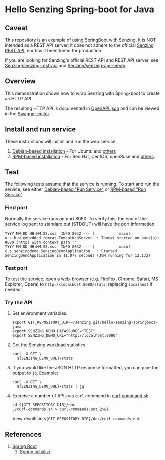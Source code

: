 # Hello Senzing Spring-boot for Java

## Caveat

This repository is an example of using SpringBoot with Senzing.
It is NOT intended as a REST API server;
it does not adhere to the
official [Senzing REST API](https://github.com/Senzing/senzing-rest-api),
nor has it been tuned for production.

If you are looking for Senzing's official REST API and REST API server, see
[Senzing/senzing-rest-api](https://github.com/Senzing/senzing-rest-api) and
[Senzing/senzing-api-server](https://github.com/Senzing/senzing-api-server).

## Overview

This demonstration shows how to wrap Senzing with Spring-boot to create an HTTP API.

The resulting HTTP API is documented in
[OpenAPI.json](doc/OpenAPI.json)
and can be viewed in the
[Swagger editor](http://editor.swagger.io/?url=https://raw.githubusercontent.com/senzing/hello-senzing-springboot-java/master/doc/OpenAPI.json).

## Install and run service

These instructions will install and run the web service.

1. [Debian-based installation](doc/debian-based-installation.md) - For Ubuntu and [others](https://en.wikipedia.org/wiki/List_of_Linux_distributions#Debian-based)
1. [RPM-based installation](doc/rpm-based-installation.md) - For Red Hat, CentOS, openSuse and [others](https://en.wikipedia.org/wiki/List_of_Linux_distributions#RPM-based).

## Test

The following tests assume that the service is running.
To start and run the service, see either
[Debian-based "Run Service"](doc/debian-based-installation.md#run-service) or
[RPM-based "Run Service"](doc/rpm-based-installation.md#run-service).

### Find port

Normally the service runs on port 8080.
To verify this, the end of the service log sent to standard out (STDOUT) will have the port information.

```console
YYYY-MM-DD HH:MM:SS.sss  INFO 8032 --- [           main] o.s.b.w.embedded.tomcat.TomcatWebServer  : Tomcat started on port(s): 8080 (http) with context path ''
YYYY-MM-DD HH:MM:SS.sss  INFO 8032 --- [           main] c.s.senzingdemo.SenzingDemoApplication   : Started SenzingDemoApplication in 11.077 seconds (JVM running for 12.172)
```

### Test port

To test the service, open a web-browser (e.g. FireFox, Chrome, Safari, MS Explorer, Opera) to
`http://localhost:8080/stats`, replacing `localhost` if needed.

### Try the API

1. Set environment variables.

    ```console
    export GIT_REPOSITORY_DIR=~/senzing.git/hello-senzing-springboot-java
    export SENZING_DEMO_DATASOURCE="TEST"
    export SENZING_DEMO_URL="http://localhost:8080"
    ```

1. Get the Senzing workload statistics.

    ```console
    curl -X GET \
      ${SENZING_DEMO_URL}/stats
    ```

1. If you would like the JSON HTTP response formatted, you can pipe the output to `jq`.  Example:

    ```console
    curl -X GET \
      ${SENZING_DEMO_URL}/stats | jq
    ```

1. Exercise a number of APIs via `curl` command in [curl-command.sh](doc/curl-commands.sh).

    ```console
    cd ${GIT_REPOSITORY_DIR}/doc
    ./curl-commands.sh > curl-commands.out 2>&1
    ```

    View results in `${GIT_REPOSITORY_DIR}/doc/curl-commands.out`

## References

1. [Spring Boot](http://spring.io/projects/spring-boot)
    1. [Spring initializr](https://start.spring.io/)
